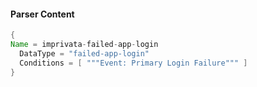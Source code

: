 #### Parser Content
```Java
{
Name = imprivata-failed-app-login
  DataType = "failed-app-login"
  Conditions = [ """Event: Primary Login Failure""" ]
}
```